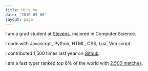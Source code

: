 ```yaml
---
title: Hire me
date: "2016-05-06"
layout: page
---
```


I am a grad student at [Stevens](https://www.stevens.edu/), majored in Computer Science.

I code with Javascript, Python, HTML, CSS, Lua, Vim script. 

I contributed 1,500 times last year on [Github](https://github.com/wangsongiam).

I am a fast typer ranked top 6% of the world with [2,500 matches](https://www.keyhero.com/profile/user67157/).
